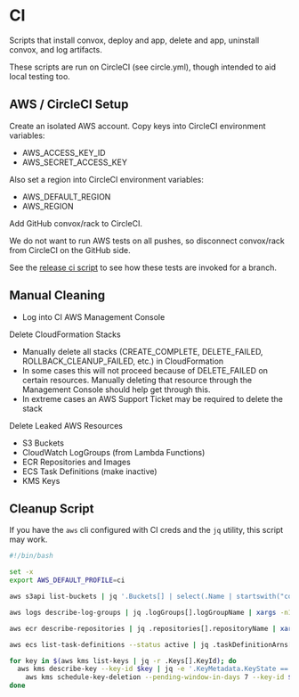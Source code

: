 # CI

Scripts that install convox, deploy and app, delete and app, uninstall convox, and log artifacts.

These scripts are run on CircleCI (see circle.yml), though intended to aid local testing too.

## AWS / CircleCI Setup

Create an isolated AWS account. Copy keys into CircleCI environment variables:

- AWS_ACCESS_KEY_ID
- AWS_SECRET_ACCESS_KEY

Also set a region into CircleCI environment variables:

- AWS_DEFAULT_REGION
- AWS_REGION

Add GitHub convox/rack to CircleCI. 

We do not want to run AWS tests on all pushes, so disconnect convox/rack from CircleCI on the GitHub side.

See the [release ci script](https://github.com/convox/release/blob/master/bin/ci) to see how these tests are invoked for a branch.

## Manual Cleaning

* Log into CI AWS Management Console

Delete CloudFormation Stacks

* Manually delete all stacks (CREATE_COMPLETE, DELETE_FAILED, ROLLBACK_CLEANUP_FAILED, etc.) in CloudFormation
* In some cases this will not proceed because of DELETE_FAILED on certain resources. Manually deleting that resource through the Management Console should help get through this.
* In extreme cases an AWS Support Ticket may be required to delete the stack

Delete Leaked AWS Resources

* S3 Buckets
* CloudWatch LogGroups (from Lambda Functions)
* ECR Repositories and Images
* ECS Task Definitions (make inactive)
* KMS Keys

## Cleanup Script

If you have the `aws` cli configured with CI creds and the `jq` utility, this script may work.

```bash
#!/bin/bash

set -x
export AWS_DEFAULT_PROFILE=ci

aws s3api list-buckets | jq '.Buckets[] | select(.Name | startswith("convox") or startswith("httpd") or startswith("node-workers")) | .Name' | xargs -n1 -I{} aws s3 rb --force s3://{}

aws logs describe-log-groups | jq .logGroups[].logGroupName | xargs -n1 aws logs delete-log-group --log-group-name

aws ecr describe-repositories | jq .repositories[].repositoryName | xargs -n1 aws ecr delete-repository --force --repository-name

aws ecs list-task-definitions --status active | jq .taskDefinitionArns[] | xargs -n1 aws ecs deregister-task-definition --task-definition

for key in $(aws kms list-keys | jq -r .Keys[].KeyId); do
  aws kms describe-key --key-id $key | jq -e '.KeyMetadata.KeyState == "Disabled"' && \
    aws kms schedule-key-deletion --pending-window-in-days 7 --key-id $key
done
```